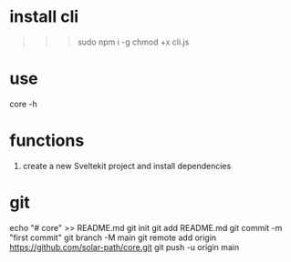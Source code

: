 # install cli

> > > sudo npm i -g
> > > chmod +x cli.js

# use

core -h

# functions

1. create a new Sveltekit project and install dependencies

# git

echo "# core" >> README.md
git init
git add README.md
git commit -m "first commit"
git branch -M main
git remote add origin https://github.com/solar-path/core.git
git push -u origin main
